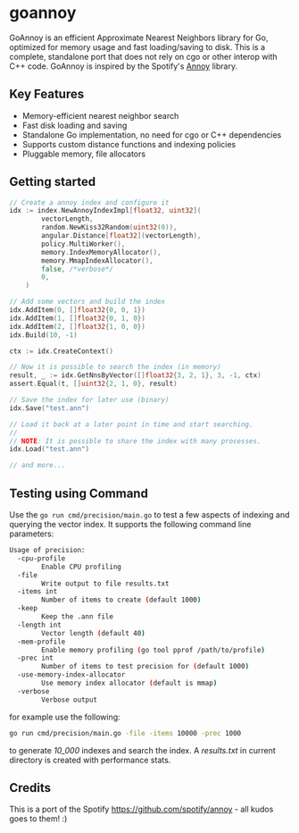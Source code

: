 # goannoy

GoAnnoy is an efficient Approximate Nearest Neighbors library for Go, optimized for memory usage and fast loading/saving to disk. This is a complete, standalone port that does not rely on cgo or other interop with C++ code. GoAnnoy is inspired by the Spotify's [Annoy](https://github.com/spotify/annoy) library.

## Key Features

* Memory-efficient nearest neighbor search
* Fast disk loading and saving
* Standalone Go implementation, no need for cgo or C++ dependencies
* Supports custom distance functions and indexing policies
* Pluggable memory, file allocators

## Getting started

```go
// Create a annoy index and configure it
idx := index.NewAnnoyIndexImpl[float32, uint32](
		vectorLength,
		random.NewKiss32Random(uint32(0)),
		angular.Distance[float32](vectorLength),
		policy.MultiWorker(),
		memory.IndexMemoryAllocator(),
		memory.MmapIndexAllocator(),
		false, /*verbose*/
		0,
	)

// Add some vectors and build the index
idx.AddItem(0, []float32{0, 0, 1})
idx.AddItem(1, []float32{0, 1, 0})
idx.AddItem(2, []float32{1, 0, 0})
idx.Build(10, -1)

ctx := idx.CreateContext()

// Now it is possible to search the index (in memory)
result, _ := idx.GetNnsByVector([]float32{3, 2, 1}, 3, -1, ctx)
assert.Equal(t, []uint32{2, 1, 0}, result)

// Save the index for later use (binary)
idx.Save("test.ann")

// Load it back at a later point in time and start searching.
//
// NOTE: It is possible to share the index with many processes.
idx.Load("test.ann")

// and more...
```

## Testing using Command

Use the `go run cmd/precision/main.go` to test a few aspects of indexing and querying the vector index. It supports the following command line parameters:

```bash
Usage of precision:
  -cpu-profile
    	Enable CPU profiling
  -file
    	Write output to file results.txt
  -items int
    	Number of items to create (default 1000)
  -keep
    	Keep the .ann file
  -length int
    	Vector length (default 40)
  -mem-profile
    	Enable memory profiling (go tool pprof /path/to/profile)
  -prec int
    	Number of items to test precision for (default 1000)
  -use-memory-index-allocator
    	Use memory index allocator (default is mmap)
  -verbose
    	Verbose output
```

for example use the following:

```bash
go run cmd/precision/main.go -file -items 10000 -prec 1000
```

to generate *10_000* indexes and search the index. A *results.txt* in current directory is created with performance stats.

## Credits

This is a port of the Spotify https://github.com/spotify/annoy - all kudos goes to them! :)
